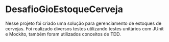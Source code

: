 # DesafioGioEstoqueCerveja
Nesse projeto foi criado uma solução para gerenciamento de estoques de cervejas. Foi realizado diversos testes utilizando testes unitários com JUnit e Mockito, também foram utilizados conceitos de TDD.
